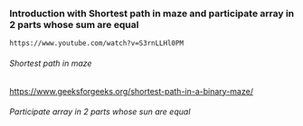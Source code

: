 ### Introduction with Shortest path in maze and participate array in 2 parts whose sum are equal 
    https://www.youtube.com/watch?v=S3rnLLHl0PM

    
######  Shortest path in maze
  https://www.geeksforgeeks.org/shortest-path-in-a-binary-maze/





######  Participate array in 2 parts whose sun are equal 